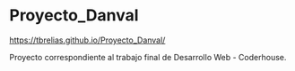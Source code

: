 # Proyecto_Danval
https://tbrelias.github.io/Proyecto_Danval/

Proyecto correspondiente al trabajo final de Desarrollo Web - Coderhouse.
